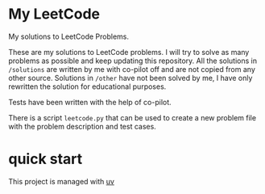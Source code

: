 # My LeetCode
My solutions to LeetCode Problems.

These are my solutions to LeetCode problems. I will try to solve as many problems as possible and keep updating this repository.
All the solutions in `/solutions` are written by me with co-pilot off and are not copied from any other source.
Solutions in `/other` have not been solved by me, I have only rewritten the solution for educational purposes.

Tests have been written with the help of co-pilot.

There is a script `leetcode.py` that can be used to create a new problem file with the problem description and test cases.


# quick start
This project is managed with [uv](https://docs.astral.sh/uv/)
